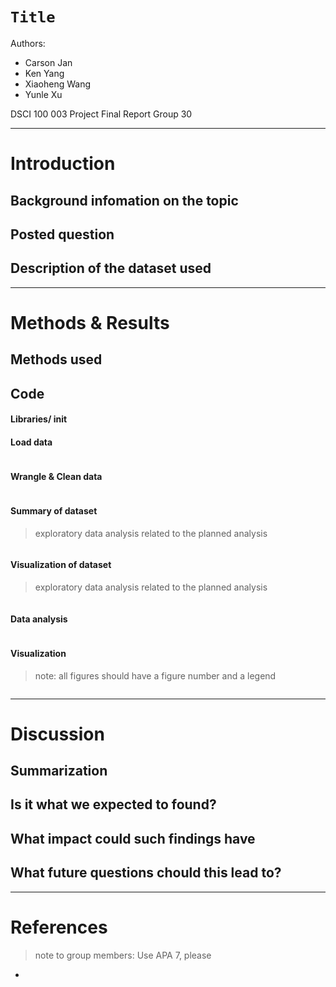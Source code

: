 # `Title`

Authors:
- Carson Jan
- Ken Yang
- Xiaoheng Wang
- Yunle Xu

DSCI 100 003
Project Final Report
Group 30

---
# Introduction
## Background infomation on the topic
## Posted question
## Description of the dataset used

---
# Methods & Results
## Methods used
## Code
#### Libraries/ init
#### Load data
```r
```
#### Wrangle & Clean data
```r
```
#### Summary of dataset
> exploratory data analysis related to the planned analysis 

```r
```
#### Visualization of dataset 
> exploratory data analysis related to the planned analysis

```r
```
#### Data analysis
```r
```
#### Visualization
> note: all figures should have a figure number and a legend
```r
```

---
# Discussion
## Summarization
## Is it what we expected to found?
## What impact could such findings have
## What future questions chould this lead to?

---
# References
> note to group members: Use APA 7, please

- 